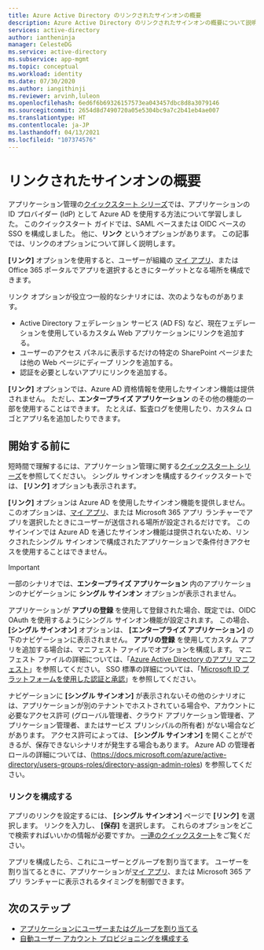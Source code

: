 ```yaml
---
title: Azure Active Directory のリンクされたサインオンの概要
description: Azure Active Directory のリンクされたサインオンの概要について説明します。
services: active-directory
author: iantheninja
manager: CelesteDG
ms.service: active-directory
ms.subservice: app-mgmt
ms.topic: conceptual
ms.workload: identity
ms.date: 07/30/2020
ms.author: iangithinji
ms.reviewer: arvinh,luleon
ms.openlocfilehash: 6ed6f6b69326157573ea043457dbc8d8a3079146
ms.sourcegitcommit: 2654d8d7490720a05e5304bc9a7c2b41eb4ae007
ms.translationtype: HT
ms.contentlocale: ja-JP
ms.lasthandoff: 04/13/2021
ms.locfileid: "107374576"
---
```

# <a name="understand-linked-sign-on"></a>リンクされたサインオンの概要

アプリケーション管理の[クイックスタート シリーズ](view-applications-portal.md)では、アプリケーションの ID プロバイダー (IdP) として Azure AD を使用する方法について学習しました。 このクイックスタート ガイドでは、SAML ベースまたは OIDC ベースの SSO を構成しました。 他に、**リンク** というオプションがあります。 この記事では、リンクのオプションについて詳しく説明します。

**[リンク]** オプションを使用すると、ユーザーが組織の [マイ アプリ](https://myapps.microsoft.com/)、または Office 365 ポータルでアプリを選択するときにターゲットとなる場所を構成できます。

リンク オプションが役立つ一般的なシナリオには、次のようなものがあります。
- Active Directory フェデレーション サービス (AD FS) など、現在フェデレーションを使用しているカスタム Web アプリケーションにリンクを追加する。
- ユーザーのアクセス パネルに表示するだけの特定の SharePoint ページまたは他の Web ページにディープ リンクを追加する。
- 認証を必要としないアプリにリンクを追加する。 
 
 **[リンク]** オプションでは、Azure AD 資格情報を使用したサインオン機能は提供されません。 ただし、**エンタープライズ アプリケーション** のその他の機能の一部を使用することはできます。 たとえば、監査ログを使用したり、カスタム ロゴとアプリ名を追加したりできます。

## <a name="before-you-begin"></a>開始する前に

短時間で理解するには、アプリケーション管理に関する[クイックスタート シリーズ](view-applications-portal.md)を参照してください。 シングル サインオンを構成するクイックスタートでは、 **[リンク]** オプションも表示されます。 

**[リンク]** オプションは Azure AD を使用したサインオン機能を提供しません。 このオプションは、[マイ アプリ](https://myapps.microsoft.com/)、または Microsoft 365 アプリ ランチャーでアプリを選択したときにユーザーが送信される場所が設定されるだけです。  このサインインでは Azure AD を通じたサインオン機能は提供されないため、リンクされたシングル サインオンで構成されたアプリケーションで条件付きアクセスを使用することはできません。

> [!IMPORTANT] 
> 一部のシナリオでは、**エンタープライズ アプリケーション** 内のアプリケーションのナビゲーションに **シングル サインオン** オプションが表示されません。 
>
> アプリケーションが **アプリの登録** を使用して登録された場合、既定では、OIDC OAuth を使用するようにシングル サインオン機能が設定されます。 この場合、 **[シングル サインオン]** オプションは、 **[エンタープライズ アプリケーション]** の下のナビゲーションに表示されません。 **アプリの登録** を使用してカスタム アプリを追加する場合は、マニフェスト ファイルでオプションを構成します。 マニフェスト ファイルの詳細については、「[Azure Active Directory のアプリ マニフェスト](../develop/reference-app-manifest.md)」を参照してください。 SSO 標準の詳細については、「[Microsoft ID プラットフォームを使用した認証と承認](../develop/authentication-vs-authorization.md#authentication-and-authorization-using-the-microsoft-identity-platform)」を参照してください。 
>
> ナビゲーションに **[シングル サインオン]** が表示されないその他のシナリオには、アプリケーションが別のテナントでホストされている場合や、アカウントに必要なアクセス許可 (グローバル管理者、クラウド アプリケーション管理者、アプリケーション管理者、またはサービス プリンシパルの所有者) がない場合などがあります。 アクセス許可によっては、 **[シングル サインオン]** を開くことができるが、保存できないシナリオが発生する場合もあります。 Azure AD の管理者ロールの詳細については、(https://docs.microsoft.com/azure/active-directory/users-groups-roles/directory-assign-admin-roles) を参照してください。

### <a name="configure-link"></a>リンクを構成する

アプリのリンクを設定するには、 **[シングル サインオン]** ページで **[リンク]** を選択します。 リンクを入力し、 **[保存]** を選択します。 これらのオプションをどこで検索すればいいかの情報が必要ですか。 [一連のクイックスタート](view-applications-portal.md)をご覧ください。
 
アプリを構成したら、これにユーザーとグループを割り当てます。 ユーザーを割り当てるときに、アプリケーションが[マイ アプリ](https://myapps.microsoft.com/)、または Microsoft 365 アプリ ランチャーに表示されるタイミングを制御できます。

## <a name="next-steps"></a>次のステップ

- [アプリケーションにユーザーまたはグループを割り当てる](./assign-user-or-group-access-portal.md)
- [自動ユーザー アカウント プロビジョニングを構成する](../app-provisioning/configure-automatic-user-provisioning-portal.md)
